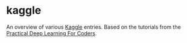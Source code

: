 # kaggle

An overview of various [Kaggle](https://www.kaggle.com) entries. Based on the tutorials from the [Practical Deep Learning For Coders](http://course.fast.ai). 
